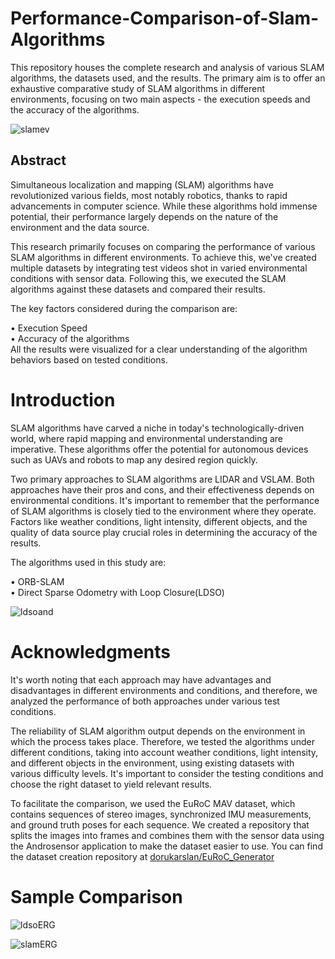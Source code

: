 # Performance-Comparison-of-Slam-Algorithms
This repository houses the complete research and analysis of various SLAM algorithms, the datasets used, and the results. The primary aim is to offer an exhaustive comparative study of SLAM algorithms in different environments, focusing on two main aspects - the execution speeds and the accuracy of the algorithms.  

![slamev](https://github.com/dorukarslan/Performance-Comparison-of-Slam-Algorithms/assets/79598598/5884827b-4c8c-4a1f-a3fc-85e4bf2c0c99)

## Abstract

Simultaneous localization and mapping (SLAM) algorithms have revolutionized various fields, most notably robotics, thanks to rapid advancements in computer science. While these algorithms hold immense potential, their performance largely depends on the nature of the environment and the data source.

This research primarily focuses on comparing the performance of various SLAM algorithms in different environments. To achieve this, we've created multiple datasets by integrating test videos shot in varied environmental conditions with sensor data. Following this, we executed the SLAM algorithms against these datasets and compared their results.

The key factors considered during the comparison are:

• Execution Speed  
• Accuracy of the algorithms  
All the results were visualized for a clear understanding of the algorithm behaviors based on tested conditions.

# Introduction

SLAM algorithms have carved a niche in today's technologically-driven world, where rapid mapping and environmental understanding are imperative. These algorithms offer the potential for autonomous devices such as UAVs and robots to map any desired region quickly.

Two primary approaches to SLAM algorithms are LIDAR and VSLAM. Both approaches have their pros and cons, and their effectiveness depends on environmental conditions. It's important to remember that the performance of SLAM algorithms is closely tied to the environment where they operate. Factors like weather conditions, light intensity, different objects, and the quality of data source play crucial roles in determining the accuracy of the results.

The algorithms used in this study are:

• ORB-SLAM  
• Direct Sparse Odometry with Loop Closure(LDSO)  

![ldsoand](https://github.com/dorukarslan/Performance-Comparison-of-Slam-Algorithms/assets/79598598/1507d27a-365e-4865-a5b7-e14da65f285b)

# Acknowledgments


It's worth noting that each approach may have advantages and disadvantages in different environments and conditions, and therefore, we analyzed the performance of both approaches under various test conditions.

The reliability of SLAM algorithm output depends on the environment in which the process takes place. Therefore, we tested the algorithms under different conditions, taking into account weather conditions, light intensity, and different objects in the environment, using existing datasets with various difficulty levels. It's important to consider the testing conditions and choose the right dataset to yield relevant results.

To facilitate the comparison, we used the EuRoC MAV dataset, which contains sequences of stereo images, synchronized IMU measurements, and ground truth poses for each sequence. We created a repository that splits the images into frames and combines them with the sensor data using the Androsensor application to make the dataset easier to use. You can find the dataset creation repository at 
[dorukarslan/EuRoC_Generator](https://github.com/dorukarslan/EuRoC_Generator)

# Sample Comparison

![ldsoERG](https://github.com/dorukarslan/Performance-Comparison-of-Slam-Algorithms/assets/79598598/3fc5a169-0c83-47a9-b4b1-e746288565b6)


![slamERG](https://github.com/dorukarslan/Performance-Comparison-of-Slam-Algorithms/assets/79598598/fb28704b-721e-4ebe-aadf-5012cfab474a)

